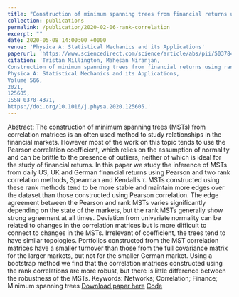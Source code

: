 ```yaml
---
title: "Construction of minimum spanning trees from financial returns using rank correlation"
collection: publications
permalink: /publication/2020-02-06-rank-correlation
excerpt: ""
date: 2020-05-08 14:00:00 +0000
venue: 'Physica A: Statistical Mechanics and its Applications'
paperurl: 'https://www.sciencedirect.com/science/article/abs/pii/S0378437120309031'
citation: 'Tristan Millington, Mahesan Niranjan,
Construction of minimum spanning trees from financial returns using rank correlation,
Physica A: Statistical Mechanics and its Applications,
Volume 566,
2021,
125605,
ISSN 0378-4371,
https://doi.org/10.1016/j.physa.2020.125605.'
---
```

Abstract: The construction of minimum spanning trees (MSTs) from correlation matrices is an often used method to study relationships in the financial markets. However most of the work on this topic tends to use the Pearson correlation coefficient, which relies on the assumption of normality and can be brittle to the presence of outliers, neither of which is ideal for the study of financial returns. In this paper we study the inference of MSTs from daily US, UK and German financial returns using Pearson and two rank correlation methods, Spearman and Kendall’s τ. MSTs constructed using these rank methods tend to be more stable and maintain more edges over the dataset than those constructed using Pearson correlation. The edge agreement between the Pearson and rank MSTs varies significantly depending on the state of the markets, but the rank MSTs generally show strong agreement at all times. Deviation from univariate normality can be related to changes in the correlation matrices but is more difficult to connect to changes in the MSTs. Irrelevant of coefficient, the trees tend to have similar topologies. Portfolios constructed from the MST correlation matrices have a smaller turnover than those from the full covariance matrix for the larger markets, but not for the smaller German market. Using a bootstrap method we find that the correlation matrices constructed using the rank correlations are more robust, but there is little difference between the robustness of the MSTs.
Keywords: Networks; Correlation; Finance; Minimum spanning trees
[Download paper here](https://www.sciencedirect.com/science/article/abs/pii/S0378437120309031)
[Code](https://github.com/shazzzm/rank_correlation_msts)

